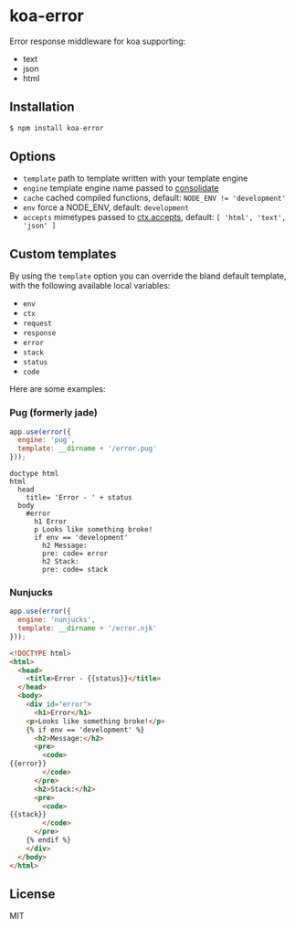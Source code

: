 # koa-error

  Error response middleware for koa supporting:

- text
- json
- html

## Installation

```js
$ npm install koa-error
```

## Options

 - `template` path to template written with your template engine
 - `engine` template engine name passed to [consolidate](https://github.com/tj/consolidate.js)
 - `cache` cached compiled functions, default: `NODE_ENV != 'development'`
 - `env` force a NODE_ENV, default: `development`
 - `accepts` mimetypes passed to [ctx.accepts](https://github.com/koajs/koa/blob/master/docs/api/request.md#requestacceptstypes), default: `[ 'html', 'text', 'json' ]`

## Custom templates

  By using the `template` option you can override the bland default template,
  with the following available local variables:

  - `env`
  - `ctx`
  - `request`
  - `response`
  - `error`
  - `stack`
  - `status`
  - `code`

Here are some examples:

### Pug (formerly jade)

```js
app.use(error({
  engine: 'pug',
  template: __dirname + '/error.pug'
}));
```

```jade
doctype html
html
  head
    title= 'Error - ' + status
  body
    #error
      h1 Error
      p Looks like something broke!
      if env == 'development'
        h2 Message:
        pre: code= error
        h2 Stack:
        pre: code= stack
```

### Nunjucks

```js
app.use(error({
  engine: 'nunjucks',
  template: __dirname + '/error.njk'
}));
```

```html
<!DOCTYPE html>
<html>
  <head>
    <title>Error - {{status}}</title>
  </head>
  <body>
    <div id="error">
      <h1>Error</h1>
    <p>Looks like something broke!</p>
    {% if env == 'development' %}
      <h2>Message:</h2>
      <pre>
        <code>
{{error}}
        </code>
      </pre>
      <h2>Stack:</h2>
      <pre>
        <code>
{{stack}}
        </code>
      </pre>
    {% endif %}
    </div>
  </body>
</html>
```

## License

  MIT
